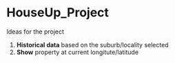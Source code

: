 # HouseUp_Project
Ideas for the project
1. **Historical data** based on the suburb/locality selected
2. **Show** property at current longitute/latitude
